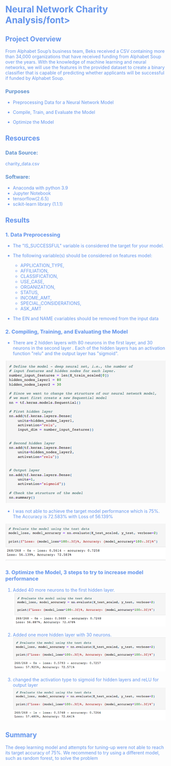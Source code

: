 # <font color=#6495ED>Neural Network Charity Analysis/font>

## <font color=#6495ED>Project Overview</font>

From Alphabet Soup’s business team, Beks received a CSV containing more than 34,000 organizations that have received funding from Alphabet Soup over the years. With the knowledge of machine learning and neural networks, we will use the features in the provided dataset to create a binary classifier that is capable of predicting whether applicants will be successful if funded by Alphabet Soup.

### <font color=#6495D>Purposes</font>

- Preprocessing Data for a Neural Network Model

- Compile, Train, and Evaluate the Model

- Optimize the Model

## <font color=#6495ED>Resources</font>

### <font color=#6495D>Data Source: </font>
charity_data.csv

### <font color=#6495D>Software:</font> 
- Anaconda with python 3.9
- Jupyter Notebook
- tensorflow(2.6.5)
- scikit-learn library (1.1.1)

## <font color=#6495ED>Results</font> 
### 1. Data Preprocessing
- The "IS_SUCCESSFUL"  variable is considered the target for your model.

- The following variable(s) should be considered on features model: 
  * APPLICATION_TYPE, 
  * AFFILIATION, 
  * CLASSIFICATION, 
  * USE_CASE, 
  * ORGANIZATION, 
  * STATUS, 
  * INCOME_AMT, 
  * SPECIAL_CONSIDERATIONS, 
  * ASK_AMT

-  The EIN and NAME cvariables should be removed from the input data

### 2. Compiling, Training, and Evaluating the Model

- There are 2 hidden layers with 80 neurons in the first layer,  and 30 neurons in the second layer . Each of the hidden layers has an activation function "relu" and the output layer has "sigmoid".

![Compiling_Training_Evaluating_the_Model](https://github.com/NingYang2022/Neural_Network_Charity_Analysis/blob/main/Images/Compiling_Training_Evaluating_the_Model.png?raw=true)

- I was not able to achieve the target model performance which is 75%. The Accuracy is 72.583% with Loss of 56.139%

![A_L_D2](https://github.com/NingYang2022/Neural_Network_Charity_Analysis/blob/main/Images/A_L_D2.png?raw=true)

### 3. Optimize the Model, 3 steps to try to increase model performance

  1. Added 40 more neurons to the first hidden layer.
![A_L_more_neurons](https://github.com/NingYang2022/Neural_Network_Charity_Analysis/blob/main/Images/A_L_more_neurons.png?raw=true)

  2. Added one more hidden layer with 30 neurons.             
![A_L_more_layer](https://github.com/NingYang2022/Neural_Network_Charity_Analysis/blob/main/Images/A_L_more_layer.png?raw=true)

  3. changed the activation type to sigmoid for hidden layers and reLU for output layer
![A_L_diff_actType](https://github.com/NingYang2022/Neural_Network_Charity_Analysis/blob/main/Images/A_L_diff_actType.png?raw=true)



## <font color=#6495ED>Summary</font>

The deep learning model and attempts for tuning-up were not able to reach its target accuracy of 75%. We recommend to try using a different model, such as random forest, to solve the problem

